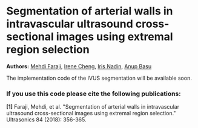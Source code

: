 # Segmentation of arterial walls in intravascular ultrasound cross-sectional images using extremal region selection
**Authors:** [Mehdi Faraji]( www.ualberta.ca/~faraji ), [Irene Cheng]( ), [Iris Nadin](  ), [Anup Basu]( https://scholar.google.ca/citations?user=x8Nn-jQAAAAJ&hl=en&oi=sra )

The implementation code of the IVUS segmentation will be available soon.

### If you use this code please cite the following publications:
**[1]** Faraji, Mehdi, et al. "Segmentation of arterial walls in intravascular ultrasound cross-sectional images using extremal region selection." Ultrasonics 84 (2018): 356-365.
